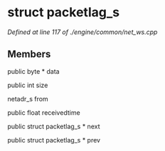 # struct packetlag_s

*Defined at line 117 of ./engine/common/net_ws.cpp*

## Members

public byte * data

public int size

netadr_s from

public float receivedtime

public struct packetlag_s * next

public struct packetlag_s * prev



